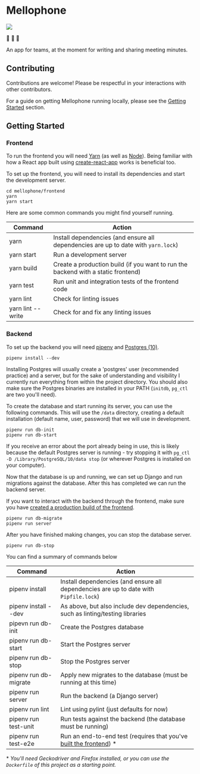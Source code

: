 # Mellophone

[![](https://gitlab.com/nchlswhttkr/mellophone/badges/master/build.svg)](https://gitlab.com/nchlswhttkr/mellophone/pipelines)

:trumpet: :trumpet: :trumpet:

An app for teams, at the moment for writing and sharing meeting minutes.

## Contributing

Contributions are welcome! Please be respectful in your interactions with other contributors.

For a guide on getting Mellophone running locally, please see the [Getting Started](#getting-started) section.

## Getting Started

### Frontend

To run the frontend you will need [Yarn](https://yarnpkg.org/) (as well as [Node](https://nodejs.org/)). Being familiar with how a React app built using [create-react-app](https://facebook.github.io/create-react-app/docs/) works is beneficial too.

To set up the frontend, you will need to install its dependencies and start the development server.

```
cd mellophone/frontend
yarn
yarn start
```

Here are some common commands you might find yourself running.

| Command           | Action                                                                             |
| ----------------- | ---------------------------------------------------------------------------------- |
| yarn              | Install dependencies (and ensure all dependencies are up to date with `yarn.lock`) |
| yarn start        | Run a development server                                                           |
| yarn build        | Create a production build (if you want to run the backend with a static frontend)  |
| yarn test         | Run unit and integration tests of the frontend code                                |
| yarn lint         | Check for linting issues                                                           |
| yarn lint --write | Check for and fix any linting issues                                               |

### Backend

To set up the backend you will need [pipenv](https://pipenv.readthedocs.io/en/latest/) and [Postgres (10)](https://www.postgresql.org/download/).

```
pipenv install --dev
```

Installing Postgres will usually create a 'postgres' user (recommended practice) and a server, but for the sake of understanding and visibility I currently run everything from within the project directory. You should also make sure the Postgres binaries are installed in your PATH (`initdb`, `pg_ctl` are two you'll need).

To create the database and start running its server, you can use the following commands. This will use the `/data` directory, creating a default installation (default name, user, password) that we will use in development.

```
pipenv run db-init
pipenv run db-start
```

If you receive an error about the port already being in use, this is likely because the default Postgres server is running - try stopping it with `pg_ctl -D /Library/PostgreSQL/10/data stop` (or wherever Postgres is installed on your computer).

Now that the database is up and running, we can set up Django and run migrations against the database. After this has completed we can run the backend server.

If you want to interact with the backend through the frontend, make sure you have [created a production build of the frontend](#frontend).

```
pipenv run db-migrate
pipenv run server
```

After you have finished making changes, you can stop the database server.

```
pipenv run db-stop
```

You can find a summary of commands below

| Command               | Action                                                                                |
| --------------------- | ------------------------------------------------------------------------------------- |
| pipenv install        | Install dependencies (and ensure all dependencies are up to date with `Pipfile.lock`) |
| pipenv install --dev  | As above, but also include dev dependencies, such as linting/testing libraries        |
| pipevn run db-init    | Create the Postgres database                                                          |
| pipenv run db-start   | Start the Postgres server                                                             |
| pipenv run db-stop    | Stop the Postgres server                                                              |
| pipenv run db-migrate | Apply new migrates to the database (must be running at this time)                     |
| pipenv run server     | Run the backend (a Django server)                                                     |
| pipenv run lint       | Lint using pylint (just defaults for now)                                             |
| pipenv run test-unit  | Run tests against the backend (the database must be running)                          |
| pipenv run test-e2e   | Run an end-to-end test (requires that you've [built the frontend](#frontend)) \*      |

\* _You'll need Geckodriver and Firefox installed, or you can use the `Dockerfile` of this project as a starting point._
